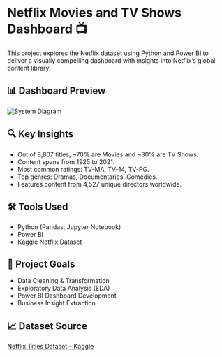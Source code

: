 # Netflix Movies and TV Shows Dashboard 📺

This project explores the Netflix dataset using Python and Power BI to deliver a visually compelling dashboard with insights into Netflix’s global content library.

## 📊 Dashboard Preview
![System Diagram](Image/Screenshot.png)

## 🔍 Key Insights
- Out of 8,807 titles, ~70% are Movies and ~30% are TV Shows.
- Content spans from 1925 to 2021.
- Most common ratings: TV-MA, TV-14, TV-PG.
- Top genres: Dramas, Documentaries, Comedies.
- Features content from 4,527 unique directors worldwide.

## 🛠️ Tools Used
- Python (Pandas, Jupyter Notebook)
- Power BI
- Kaggle Netflix Dataset


## 📌 Project Goals
- Data Cleaning & Transformation
- Exploratory Data Analysis (EDA)
- Power BI Dashboard Development
- Business Insight Extraction

## 📈 Dataset Source
[Netflix Titles Dataset – Kaggle](https://www.kaggle.com/datasets/shivamb/netflix-shows)
